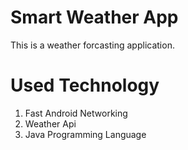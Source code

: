 # Smart Weather App
This is a weather forcasting application.
# Used Technology
 1. Fast Android Networking
 2. Weather Api
 3. Java Programming Language


